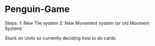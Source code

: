 # Penguin-Game

Steps:
1: New Tile system
2: New Movement system (or old Movment System)

Stuck on Units so currently deciding how to do cards
